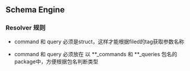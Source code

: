 #


## Schema Engine

### Resolver 规则

* command 和 query 必须是struct，这样才能根据filed的tag获取参数名称

* command 和 query 必须放在 以 **_commands 和 **_queries 包名的package中，方便根据包名判断类型

